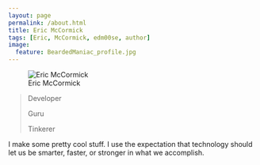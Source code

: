 ```yaml
---
layout: page
permalink: /about.html
title: Eric McCormick
tags: [Eric, McCormick, edm00se, author]
image:
  feature: BeardedManiac_profile.jpg
---
```

<figure>
  <img src="{{ site.url }}/images/BeardedManiac_profile.jpg" alt="Eric McCormick">
  <figcaption>Eric McCormick</figcaption>
</figure>

>Developer
>
>Guru
>
>Tinkerer

I make some pretty cool stuff. I use the expectation that technology should let us be smarter, faster, or stronger in what we accomplish.